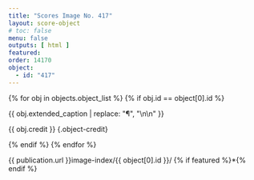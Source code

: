 ```yaml
---
title: "Scores Image No. 417"
layout: score-object
# toc: false
menu: false
outputs: [ html ]
featured: 
order: 14170
object:
  - id: "417"
---
```


{% for obj in objects.object_list %}
{% if obj.id == object[0].id %}

{{ obj.extended_caption | replace: "¶", "\n\n" }}

{{ obj.credit }} {.object-credit}

{% endif %}
{% endfor %}

<div class="object-credit object-url is-print-only">

{{ publication.url }}image-index/{{ object[0].id }}/ {% if featured %}*{% endif %}

</div>
